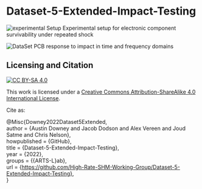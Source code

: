 # Dataset-5-Extended-Impact-Testing


![experimental Setup](https://github.com/High-Rate-SHM-Working-Group/Dataset-5-Extended-Impact-Testing/assets/53347740/0c63298f-e8bf-462e-9241-cfb31f0cd4fd)
Experimental setup for electronic component survivability under repeated shock


![DataSet](https://github.com/High-Rate-SHM-Working-Group/Dataset-5-Extended-Impact-Testing/assets/53347740/95611dc1-5478-4cc2-a1b1-1980cc20408f)
PCB response to impact in time and frequency domains

## Licensing and Citation

[![CC BY-SA 4.0][cc-by-sa-shield]][cc-by-sa]

This work is licensed under a
[Creative Commons Attribution-ShareAlike 4.0 International License][cc-by-sa].

[cc-by-sa]: http://creativecommons.org/licenses/by-sa/4.0/
[cc-by-sa-image]: https://licensebuttons.net/l/by-sa/4.0/88x31.png
[cc-by-sa-shield]: https://img.shields.io/badge/License-CC%20BY--SA%204.0-lightgrey.svg


Cite as:

@Misc{Downey2022Dataset5Extended,   
  author = {Austin Downey and Jacob Dodson and Alex Vereen and Joud Satme and Chris Nelson},   
  howpublished = {GitHub},  
  title  = {Dataset-5-Extended-Impact-Testing},   
  year   = {2022},  
  groups = {{ARTS-L}ab},    
  url    = {https://github.com/High-Rate-SHM-Working-Group/Dataset-5-Extended-Impact-Testing},    
}




